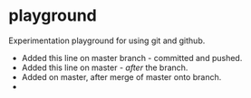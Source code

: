 # playground
Experimentation playground for using git and github.

* Added this line on master branch - committed and pushed.
* Added this line on master - *after* the branch.
* Added on master, after merge of master onto branch.
* 